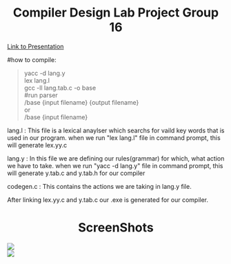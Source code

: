 <h1 align="center">Compiler Design Lab Project Group 16</h1>

[Link to Presentation](https://docs.google.com/presentation/d/1aJL2K3itWrowGL7sIJbI4r_bsvUzcSxR1cgS7PWgs7s/edit?usp=sharing/)

  #how to compile:
>yacc -d lang.y <br />
lex lang.l    <br />
gcc -ll lang.tab.c -o base<br />
  #run parser <br />
> /base  {input filename} {output filename}<br />
  or<br />
 /base  {input filename}<br/>
 
 lang.l : This file is a lexical anaylser which searchs for vaild key words that is used in our program.
          when we run "lex lang.l" file in command prompt, this will generate lex.yy.c
          
 lang.y : In this file we are defining our rules(grammar) for which, what action we have to take.
          when we run "yacc -d lang.y" file in command prompt, this will generate y.tab.c and y.tab.h for our compiler
         
codegen.c : This contains the actions we are taking in lang.y file.

After linking lex.yy.c and y.tab.c our .exe is generated for our compiler.

<h1 align="center">ScreenShots</h1>

<img src="https://github.com/tushar-amrit-6/compiler_mips_codeGeneration/blob/main/test/ss1.jpeg" /><br>
<img src="https://github.com/tushar-amrit-6/compiler_mips_codeGeneration/blob/main/test/ss2.jpeg" /><br>

 
